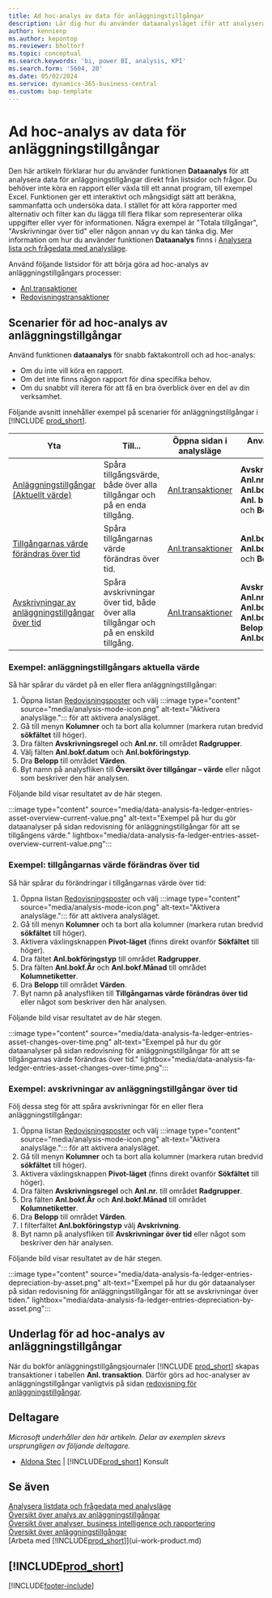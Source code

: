 ```yaml
---
title: Ad hoc-analys av data för anläggningstillgångar
description: Lär dig hur du använder dataanalysläget iför att analysera data för anläggningstillgångar.
author: kennienp
ms.author: kepontop
ms.reviewer: bholtorf
ms.topic: conceptual
ms.search.keywords: 'bi, power BI, analysis, KPI'
ms.search.form: '5604, 20'
ms.date: 05/02/2024
ms.service: dynamics-365-business-central
ms.custom: bap-template
---
```


# <a name="ad-hoc-analysis-of-fixed-assets-data"></a>Ad hoc-analys av data för anläggningstillgångar

Den här artikeln förklarar hur du använder funktionen **Dataanalys** för att analysera data för anläggningstillgångar direkt från listsidor och frågor. Du behöver inte köra en rapport eller växla till ett annat program, till exempel Excel. Funktionen ger ett interaktivt och mångsidigt sätt att beräkna, sammanfatta och undersöka data. I stället för att köra rapporter med alternativ och filter kan du lägga till flera flikar som representerar olika uppgifter eller vyer för informationen. Några exempel är "Totala tillgångar", "Avskrivningar över tid" eller någon annan vy du kan tänka dig. Mer information om hur du använder funktionen **Dataanalys** finns i [Analysera lista och frågedata med analysläge](analysis-mode.md).

Använd följande listsidor för att börja göra ad hoc-analys av anläggningstillgångars processer:

- [Anl.transaktioner](https://businesscentral.dynamics.com/?page=5604)
- [Redovisningstransaktioner](https://businesscentral.dynamics.com/?page=20)

## <a name="fixed-assets-ad-hoc-analysis-scenarios"></a>Scenarier för ad hoc-analys av anläggningstillgångar

Använd funktionen **dataanalys** för snabb faktakontroll och ad hoc-analys:

- Om du inte vill köra en rapport.
- Om det inte finns någon rapport för dina specifika behov.
- Om du snabbt vill iterera för att få en bra överblick över en del av din verksamhet.

Följande avsnitt innehåller exempel på scenarier för anläggningstillgångar i [!INCLUDE [prod_short](includes/prod_short.md)].

| Yta | Till... | Öppna sidan i analysläge | Använda dessa fält |
| ---- | ----- | ------------------------------- |------------------- |
| [Anläggningstillgångar (Aktuellt värde)](#example-fixed-assets-current-value) | Spåra tillgångsvärde, både över alla tillgångar och på en enda tillgång. | [Anl.transaktioner](https://businesscentral.dynamics.com/?page=5604) | **Avskrivningsregel**, **Anl.nr.**, **Anl.bokf.datum**, **Anl. bokföringstyp** och **Belopp** |
| [Tillgångarnas värde förändras över tid](#example-asset-value-changes-over-time) | Spåra tillgångarnas värde förändras över tid. | [Anl.transaktioner](https://businesscentral.dynamics.com/?page=5604) | **Anl.bokföringstyp**, **Anl.bokf.datum** och **Belopp** |
|[Avskrivningar av anläggningstillgångar över tid](#example-fixed-asset-depreciations-over-time) | Spåra avskrivningar över tid, både över alla tillgångar och på en enskild tillgång. | [Anl.transaktioner](https://businesscentral.dynamics.com/?page=5604) | **Avskrivningsregel**, **Anl.nr.**, **Anl.bokf.År**, **Anl.bokf.Månad**, **Belopp** och **Anl.bokföringstyp** |

### <a name="example-fixed-assets-current-value"></a>Exempel: anläggningstillgångars aktuella värde

Så här spårar du värdet på en eller flera anläggningstillgångar:

1. Öppna listan [Redovisningsposter](https://businesscentral.dynamics.com/?page=5604) och välj :::image type="content" source="media/analysis-mode-icon.png" alt-text="Aktivera analysläge."::: för att aktivera analysläget.
1. Gå till menyn **Kolumner** och ta bort alla kolumner (markera rutan bredvid **sökfältet** till höger).
1. Dra fälten **Avskrivningsregel** och **Anl.nr.** till området **Radgrupper**.
1. Välj fälten **Anl.bokf.datum** och **Anl.bokföringstyp**.
1. Dra **Belopp** till området **Värden**.
1. Byt namn på analysfliken till **Översikt över tillgångar – värde** eller något som beskriver den här analysen.

Följande bild visar resultatet av de här stegen.

:::image type="content" source="media/data-analysis-fa-ledger-entries-asset-overview-current-value.png" alt-text="Exempel på hur du gör dataanalyser på sidan redovisning för anläggningstillgångar för att se tillgångens värde." lightbox="media/data-analysis-fa-ledger-entries-asset-overview-current-value.png":::

### <a name="example-asset-value-changes-over-time"></a>Exempel: tillgångarnas värde förändras över tid

Så här spårar du förändringar i tillgångarnas värde över tid:

1. Öppna listan [Redovisningsposter](https://businesscentral.dynamics.com/?page=5604) och välj :::image type="content" source="media/analysis-mode-icon.png" alt-text="Aktivera analysläge."::: för att aktivera analysläget.
1. Gå till menyn **Kolumner** och ta bort alla kolumner (markera rutan bredvid **sökfältet** till höger).
1. Aktivera växlingsknappen **Pivot-läget** (finns direkt ovanför **Sökfältet** till höger).
1. Dra fältet **Anl.bokföringstyp** till området **Radgrupper**.
1. Dra fälten **Anl.bokf.År** och **Anl.bokf.Månad** till området **Kolumnetiketter**.
1. Dra **Belopp** till området **Värden**.
1. Byt namn på analysfliken till **Tillgångarnas värde förändras över tid** eller något som beskriver den här analysen.

Följande bild visar resultatet av de här stegen.

:::image type="content" source="media/data-analysis-fa-ledger-entries-asset-changes-over-time.png" alt-text="Exempel på hur du gör dataanalyser på sidan redovisning för anläggningstillgångar för att se tillgångarnas värde förändras över tid." lightbox="media/data-analysis-fa-ledger-entries-asset-changes-over-time.png":::

### <a name="example-fixed-asset-depreciations-over-time"></a>Exempel: avskrivningar av anläggningstillgångar över tid

Följ dessa steg för att spåra avskrivningar för en eller flera anläggningstillgångar:

1. Öppna listan [Redovisningsposter](https://businesscentral.dynamics.com/?page=5604) och välj :::image type="content" source="media/analysis-mode-icon.png" alt-text="Aktivera analysläge."::: för att aktivera analysläget.
1. Gå till menyn **Kolumner** och ta bort alla kolumner (markera rutan bredvid **sökfältet** till höger).
1. Aktivera växlingsknappen **Pivot-läget** (finns direkt ovanför **Sökfältet** till höger).
1. Dra fälten **Avskrivningsregel** och **Anl.nr.** till området **Radgrupper**.
1. Dra fälten **Anl.bokf.År** och **Anl.bokf.Månad** till området **Kolumnetiketter**.
1. Dra **Belopp** till området **Värden**.
1. I filterfältet **Anl.bokföringstyp** välj **Avskrivning**.
1. Byt namn på analysfliken till **Avskrivningar över tid** eller något som beskriver den här analysen.

Följande bild visar resultatet av de här stegen.

:::image type="content" source="media/data-analysis-fa-ledger-entries-depreciation-by-asset.png" alt-text="Exempel på hur du gör dataanalyser på sidan redovisning för anläggningstillgångar för att se avskrivningar över tiden." lightbox="media/data-analysis-fa-ledger-entries-depreciation-by-asset.png":::

## <a name="data-foundation-for-ad-hoc-analysis-on-fixed-assets"></a>Underlag för ad hoc-analys av anläggningstillgångar

När du bokför anläggningstillgångsjournaler [!INCLUDE [prod_short](includes/prod_short.md)] skapas transaktioner i tabellen **Anl. transaktion**. Därför görs ad hoc-analyser av anläggningstillgångar vanligtvis på sidan [redovisning för anläggningstillgångar](https://businesscentral.dynamics.com/?page=5604).

## <a name="contributors"></a>Deltagare

*Microsoft underhåller den här artikeln. Delar av exemplen skrevs ursprungligen av följande deltagare.*

* [Aldona Stec](https://www.linkedin.com/in/aldona-stec-25283bb1) | [!INCLUDE[prod_short](includes/prod_short.md)] Konsult

## <a name="see-also"></a>Se även

[Analysera listdata och frågedata med analysläge](analysis-mode.md)  
[Översikt över analys av anläggningstillgångar](fa-analytics-overview.md)  
[Översikt över analyser, business intelligence och rapportering](reports-bi-reporting.md)  
[Översikt över anläggningstillgångar](fa-manage.md)  
[Arbeta med [!INCLUDE[prod_short](includes/prod_short.md)]](ui-work-product.md)  

## [!INCLUDE[prod_short](includes/free_trial_md.md)]  

[!INCLUDE[footer-include](includes/footer-banner.md)]
